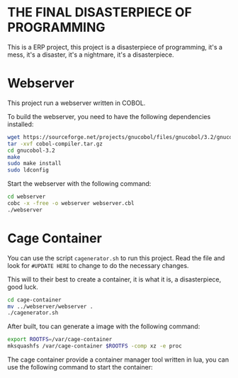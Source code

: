 # THE FINAL DISASTERPIECE OF PROGRAMMING


This is a ERP project, this project is a disasterpiece of programming, it's a mess, it's a disaster, it's a nightmare, it's a disasterpiece.

# Webserver

This project run a webserver written in COBOL.

To build the webserver, you need to have the following dependencies installed:
    
```bash
wget https://sourceforge.net/projects/gnucobol/files/gnucobol/3.2/gnucobol-3.2.tar.gz/download -O cobol-compiler.tar.gz
tar -xvf cobol-compiler.tar.gz
cd gnucobol-3.2
make
sudo make install
sudo ldconfig
```

Start the webserver with the following command:
```bash
cd webserver
cobc -x -free -o webserver webserver.cbl
./webserver
```

# Cage Container

You can use the script `cagenerator.sh` to run this project.
Read the file and look for `#UPDATE HERE` to change to do the necessary changes.

This will to their best to create a container, it is what it is, a disasterpiece, good luck.

```bash
cd cage-container
mv ../webserver/webserver .
./cagenerator.sh
```

After built, tou can generate a image with the following command:
```bash
export ROOTFS=/var/cage-container
mksquashfs /var/cage-container $ROOTFS -comp xz -e proc
```

The cage container provide a container manager tool written in lua, you can use the following command to start the container:
```bash

